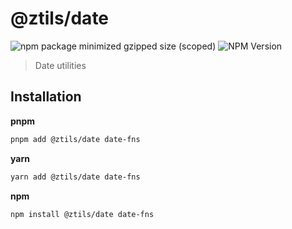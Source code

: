 # @ztils/date

![npm package minimized gzipped size (scoped)](https://img.shields.io/bundlejs/size/%40ztils/date%40latest)
![NPM Version](https://img.shields.io/npm/v/%40ztils%2Fdate)

> Date utilities

## Installation

**pnpm**

```bash
pnpm add @ztils/date date-fns
```

**yarn**

```bash
yarn add @ztils/date date-fns
```

**npm**

```bash
npm install @ztils/date date-fns
```
